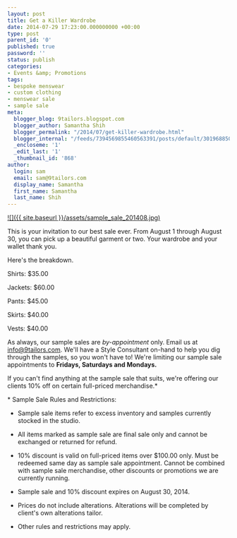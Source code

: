 ```yaml
---
layout: post
title: Get a Killer Wardrobe
date: 2014-07-29 17:23:00.000000000 +00:00
type: post
parent_id: '0'
published: true
password: ''
status: publish
categories:
- Events &amp; Promotions
tags:
- bespoke menswear
- custom clothing
- menswear sale
- sample sale
meta:
  blogger_blog: 9tailors.blogspot.com
  blogger_author: Samantha Shih
  blogger_permalink: "/2014/07/get-killer-wardrobe.html"
  blogger_internal: "/feeds/7394569855460563391/posts/default/3019688508496828938"
  _encloseme: '1'
  _edit_last: '1'
  _thumbnail_id: '868'
author:
  login: sam
  email: sam@9tailors.com
  display_name: Samantha
  first_name: Samantha
  last_name: Shih
---
```

[![]({{ site.baseurl }}/assets/sample_sale_201408.jpg)](http://3.bp.blogspot.com/-UXs_Y37ntJo/U9fYUeQJf_I/AAAAAAAAZ2s/E4tq9Lm30Wg/s1600/sample_sale_201408.jpg)

This is your invitation to our best sale ever. From August 1 through August 30, you can pick up a beautiful garment or two. Your wardrobe and your wallet thank you.   
  
Here's the breakdown.  

Shirts: $35.00

Jackets: $60.00

Pants: $45.00

Skirts: $40.00

Vests: $40.00

As always, our sample sales are _by-appointment_ only. Email us at info@9tailors.com. We'll have a Style Consultant on-hand to help you dig through the samples, so you won't have to! We're limiting our sample sale appointments to **Fridays, Saturdays and Mondays.**

If you can't find anything at the sample sale that suits, we're offering our clients 10% off on certain full-priced merchandise.*

\* Sample Sale Rules and Restrictions:

*   Sample sale items refer to excess inventory and samples currently stocked in the studio.

*   All items marked as sample sale are final sale only and cannot be exchanged or returned for refund.  

*   10% discount is valid on full-priced items over $100.00 only. Must be redeemed same day as sample sale appointment. Cannot be combined with sample sale merchandise, other discounts or promotions we are currently running.

*   Sample sale and 10% discount expires on August 30, 2014. 

*   Prices do not include alterations. Alterations will be completed by client's own alterations tailor. 
*   Other rules and restrictions may apply.
